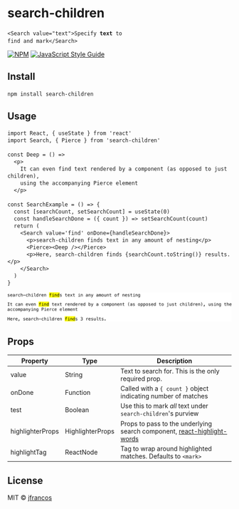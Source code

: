 
# search-children


<code>&lt;Search value="text"&gt;Specify **text** to find and mark&lt;/Search&gt;</code>

[![NPM](https://img.shields.io/npm/v/search-children.svg)](https://www.npmjs.com/package/search-children) [![JavaScript Style Guide](https://img.shields.io/badge/code_style-standard-brightgreen.svg)](https://standardjs.com)

## Install

```bash
npm install search-children
```

## Usage

```tsx
import React, { useState } from 'react'
import Search, { Pierce } from 'search-children'

const Deep = () =>
  <p>
    It can even find text rendered by a component (as opposed to just children),
    using the accompanying Pierce element
  </p>

const SearchExample = () => {
  const [searchCount, setSearchCount] = useState(0)
  const handleSearchDone = ({ count }) => setSearchCount(count)
  return (
    <Search value='find' onDone={handleSearchDone}>
      <p>search-children finds text in any amount of nesting</p>
      <Pierce><Deep /></Pierce>
      <p>Here, search-children finds {searchCount.toString()} results.</p>
    </Search>
  )
}
```

![](https://raw.githubusercontent.com/jfrancos/search-children/master/example/public/Example.png?token=ADRRWWPZZUDSXJ3333PADVC66EYDA)


## Props
| Property | Type | Description |
|---|---|---|
| value | String | Text to search for.  This is the only required prop. |
| onDone | Function | Called with a `{ count }` object indicating number of matches |
| test | Boolean | Use this to mark *all* text under `search-children`'s purview |
| highlighterProps | HighlighterProps | Props to pass to the underlying search component, [react-highlight-words](https://github.com/bvaughn/react-highlight-words) |
| highlightTag | ReactNode | Tag to wrap around highlighted matches.  Defaults to `<mark>` |

## License

MIT © [jfrancos](https://github.com/jfrancos)
